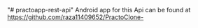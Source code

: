 "# practoapp-rest-api" 
Android app for this Api can be found at https://github.com/raza11409652/PractoClone-
